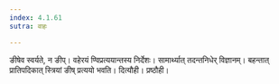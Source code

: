 ```yaml
---
index: 4.1.61
sutra: वाहः

---
```

ङीषेव स्वर्यते, न ङीप्। वहेरयं ण्विप्रत्ययान्तस्य निर्देशः। सामार्थ्यात् तदन्तनिधेर् विज्ञानम्। बहन्तात् प्रातिपदिकात् स्त्रियां ङीष् प्रत्ययो भवति। दित्यौही। प्रष्ठौही।